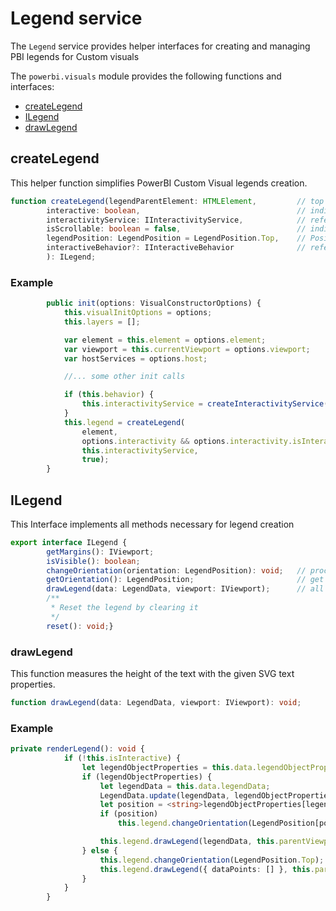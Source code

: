 # Legend service
The ```Legend``` service provides helper interfaces for creating and managing PBI legends for Custom visuals

The ```powerbi.visuals``` module provides the following functions and interfaces:

* [createLegend](#createLegend)
* [ILegend](#ILegend)
* [drawLegend](#drawLegend)

## createLegend
This helper function simplifies PowerBI Custom Visual legends creation.

```typescript
function createLegend(legendParentElement: HTMLElement,         // top visual element, container in which legend will be created
        interactive: boolean,                                   // indicates that legend should be interactive
        interactivityService: IInteractivityService,            // reference to IInteractivityService interface which need to create legend click events
        isScrollable: boolean = false,                          // indicates that legend could be scrollable or not
        legendPosition: LegendPosition = LegendPosition.Top,    // Position of the legend inside of legendParentElement container
        interactiveBehavior?: IInteractiveBehavior              // reference to IInteractivityBehavior interface which need for legend elements behavior 
        ): ILegend;
```
### Example

```typescript
        public init(options: VisualConstructorOptions) {
            this.visualInitOptions = options;
            this.layers = [];

            var element = this.element = options.element;
            var viewport = this.currentViewport = options.viewport;
            var hostServices = options.host;

            //... some other init calls

            if (this.behavior) {
                this.interactivityService = createInteractivityService(hostServices);
            }
            this.legend = createLegend(
                element,
                options.interactivity && options.interactivity.isInteractiveLegend,
                this.interactivityService,
                true);
        }
```

## ILegend
This Interface implements all methods necessary for legend creation

```typescript
export interface ILegend {
        getMargins(): IViewport;
        isVisible(): boolean;
        changeOrientation(orientation: LegendPosition): void;   // processing legend orientation
        getOrientation(): LegendPosition;                       // get information about current legend orientation
        drawLegend(data: LegendData, viewport: IViewport);      // all legend rendering code is placing here
        /**
         * Reset the legend by clearing it
         */
        reset(): void;}
```

### drawLegend

This function measures the height of the text with the given SVG text properties.

```typescript
function drawLegend(data: LegendData, viewport: IViewport): void;
```

### Example

```typescript
private renderLegend(): void {
            if (!this.isInteractive) {
                let legendObjectProperties = this.data.legendObjectProperties;
                if (legendObjectProperties) {
                    let legendData = this.data.legendData;
                    LegendData.update(legendData, legendObjectProperties);
                    let position = <string>legendObjectProperties[legendProps.position];
                    if (position)
                        this.legend.changeOrientation(LegendPosition[position]);

                    this.legend.drawLegend(legendData, this.parentViewport);
                } else {
                    this.legend.changeOrientation(LegendPosition.Top);
                    this.legend.drawLegend({ dataPoints: [] }, this.parentViewport);
                }
            }
        }
```

